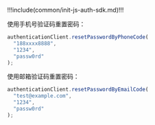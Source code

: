 !!!include(common/init-js-auth-sdk.md)!!!

使用手机号验证码重置密码：

```javascript
authenticationClient.resetPasswordByPhoneCode(
  "188xxxx8888",
  "1234",
  "passw0rd"
);
```

使用邮箱验证码重置密码：

```javascript
authenticationClient.resetPasswordByEmailCode(
  "test@example.com",
  "1234",
  "passw0rd"
);
```
